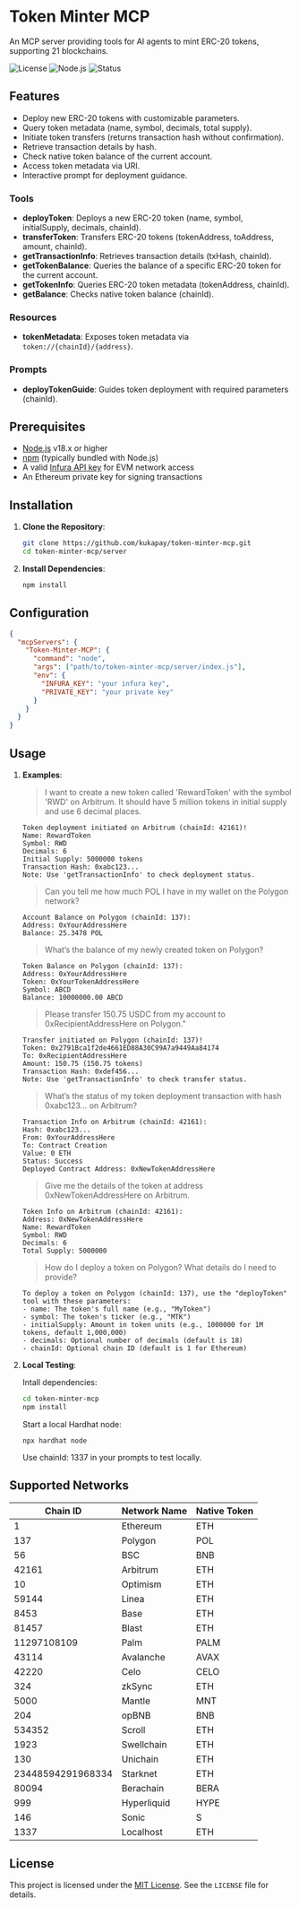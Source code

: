 # Token Minter MCP

An MCP server providing tools for AI agents to mint ERC-20 tokens, supporting 21 blockchains.

![License](https://img.shields.io/badge/license-MIT-blue.svg)
![Node.js](https://img.shields.io/badge/Node.js-18.x-green.svg)
![Status](https://img.shields.io/badge/status-active-brightgreen.svg)

## Features

- Deploy new ERC-20 tokens with customizable parameters.
- Query token metadata (name, symbol, decimals, total supply).
- Initiate token transfers (returns transaction hash without confirmation).
- Retrieve transaction details by hash.
- Check native token balance of the current account.
- Access token metadata via URI.
- Interactive prompt for deployment guidance.

### Tools

- **deployToken**: Deploys a new ERC-20 token (name, symbol, initialSupply, decimals, chainId).
- **transferToken**: Transfers ERC-20 tokens (tokenAddress, toAddress, amount, chainId).
- **getTransactionInfo**: Retrieves transaction details (txHash, chainId).
- **getTokenBalance**: Queries the balance of a specific ERC-20 token for the current account.
- **getTokenInfo**: Queries ERC-20 token metadata (tokenAddress, chainId).
- **getBalance**: Checks native token balance (chainId).

### Resources

- **tokenMetadata**: Exposes token metadata via `token://{chainId}/{address}`.

### Prompts

- **deployTokenGuide**: Guides token deployment with required parameters (chainId).

## Prerequisites

- [Node.js](https://nodejs.org/) v18.x or higher
- [npm](https://www.npmjs.com/) (typically bundled with Node.js)
- A valid [Infura API key](https://infura.io/) for EVM network access
- An Ethereum private key for signing transactions

## Installation

1. **Clone the Repository**:
   ```bash
   git clone https://github.com/kukapay/token-minter-mcp.git
   cd token-minter-mcp/server
   ```

2. **Install Dependencies**:
   ```bash
   npm install
   ```

## Configuration

```json
{
  "mcpServers": {
    "Token-Minter-MCP": {
      "command": "node",
      "args": ["path/to/token-minter-mcp/server/index.js"],
      "env": {
        "INFURA_KEY": "your infura key",
        "PRIVATE_KEY": "your private key"
      }
    }
  }
}
```



## Usage

1. **Examples**:

    > I want to create a new token called 'RewardToken' with the symbol 'RWD' on Arbitrum. It should have 5 million tokens in initial supply and use 6 decimal places.
    
    ```
    Token deployment initiated on Arbitrum (chainId: 42161)!
    Name: RewardToken
    Symbol: RWD
    Decimals: 6
    Initial Supply: 5000000 tokens
    Transaction Hash: 0xabc123...
    Note: Use 'getTransactionInfo' to check deployment status.
    ```

    > Can you tell me how much POL I have in my wallet on the Polygon network?

    ```
    Account Balance on Polygon (chainId: 137):
    Address: 0xYourAddressHere
    Balance: 25.3478 POL
    ```
    
    > What’s the balance of my newly created token on Polygon?
    
    ```
    Token Balance on Polygon (chainId: 137):
    Address: 0xYourAddressHere
    Token: 0xYourTokenAddressHere
    Symbol: ABCD
    Balance: 10000000.00 ABCD
    ```    

    > Please transfer 150.75 USDC from my account to 0xRecipientAddressHere on Polygon."

    ```
    Transfer initiated on Polygon (chainId: 137)!
    Token: 0x2791Bca1f2de4661ED88A30C99A7a9449Aa84174
    To: 0xRecipientAddressHere
    Amount: 150.75 (150.75 tokens)
    Transaction Hash: 0xdef456...
    Note: Use 'getTransactionInfo' to check transfer status.
    ```

    > What’s the status of my token deployment transaction with hash 0xabc123... on Arbitrum?

    ```
    Transaction Info on Arbitrum (chainId: 42161):
    Hash: 0xabc123...
    From: 0xYourAddressHere
    To: Contract Creation
    Value: 0 ETH
    Status: Success
    Deployed Contract Address: 0xNewTokenAddressHere
    ```

    > Give me the details of the token at address 0xNewTokenAddressHere on Arbitrum.

    ```
    Token Info on Arbitrum (chainId: 42161):
    Address: 0xNewTokenAddressHere
    Name: RewardToken
    Symbol: RWD
    Decimals: 6
    Total Supply: 5000000
    ```

    > How do I deploy a token on Polygon? What details do I need to provide?

    ```
    To deploy a token on Polygon (chainId: 137), use the "deployToken" tool with these parameters:
    - name: The token's full name (e.g., "MyToken")
    - symbol: The token's ticker (e.g., "MTK")
    - initialSupply: Amount in token units (e.g., 1000000 for 1M tokens, default 1,000,000)
    - decimals: Optional number of decimals (default is 18)
    - chainId: Optional chain ID (default is 1 for Ethereum)
    ```

2. **Local Testing**:

    Intall dependencies:
    
    ```bash
    cd token-minter-mcp
    npm install
    ```

    Start a local Hardhat node:
    
    ```
    npx hardhat node
    ```
    
    Use chainId: 1337 in your prompts to test locally.  

## Supported Networks

| Chain ID       | Network Name | Native Token |
|----------------|--------------|--------------|
| 1              | Ethereum     | ETH          |
| 137            | Polygon      | POL          |
| 56             | BSC          | BNB          |
| 42161          | Arbitrum     | ETH          |
| 10             | Optimism     | ETH          |
| 59144          | Linea        | ETH          |
| 8453           | Base         | ETH          |
| 81457          | Blast        | ETH          |
| 11297108109    | Palm         | PALM         |
| 43114          | Avalanche    | AVAX         |
| 42220          | Celo         | CELO         |
| 324            | zkSync       | ETH          |
| 5000           | Mantle       | MNT          |
| 204            | opBNB        | BNB          |
| 534352         | Scroll       | ETH          |
| 1923           | Swellchain   | ETH          |
| 130            | Unichain     | ETH          |
| 23448594291968334 | Starknet  | ETH          |
| 80094          | Berachain    | BERA         |
| 999            | Hyperliquid  | HYPE         |
| 146            | Sonic        | S            |
| 1337           | Localhost    | ETH          |
    

## License

This project is licensed under the [MIT License](LICENSE). See the `LICENSE` file for details.

